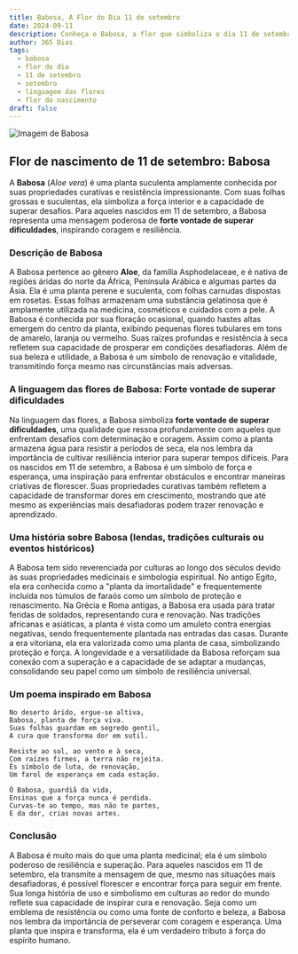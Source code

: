 ```yaml
---
title: Babosa, A Flor do Dia 11 de setembro
date: 2024-09-11
description: Conheça o Babosa, a flor que simboliza o dia 11 de setembro e seu significado 'Forte vontade de superar dificuldades'. Explore a beleza e o simbolismo desta flor encantadora.
author: 365 Dias
tags:
  - babosa
  - flor do dia
  - 11 de setembro
  - setembro
  - linguagem das flores
  - flor do nascimento
draft: false
---
```


![Imagem de Babosa](https://cdn.pixabay.com/photo/2018/04/15/23/38/aloe-vera-3323199_640.jpg#center)


## Flor de nascimento de 11 de setembro: Babosa

A **Babosa** (_Aloe vera_) é uma planta suculenta amplamente conhecida por suas propriedades curativas e resistência impressionante. Com suas folhas grossas e suculentas, ela simboliza a força interior e a capacidade de superar desafios. Para aqueles nascidos em 11 de setembro, a Babosa representa uma mensagem poderosa de **forte vontade de superar dificuldades**, inspirando coragem e resiliência.

### Descrição de Babosa

A Babosa pertence ao gênero **Aloe**, da família Asphodelaceae, e é nativa de regiões áridas do norte da África, Península Arábica e algumas partes da Ásia. Ela é uma planta perene e suculenta, com folhas carnudas dispostas em rosetas. Essas folhas armazenam uma substância gelatinosa que é amplamente utilizada na medicina, cosméticos e cuidados com a pele. A Babosa é conhecida por sua floração ocasional, quando hastes altas emergem do centro da planta, exibindo pequenas flores tubulares em tons de amarelo, laranja ou vermelho. Suas raízes profundas e resistência à seca refletem sua capacidade de prosperar em condições desafiadoras. Além de sua beleza e utilidade, a Babosa é um símbolo de renovação e vitalidade, transmitindo força mesmo nas circunstâncias mais adversas.

### A linguagem das flores de Babosa: Forte vontade de superar dificuldades

Na linguagem das flores, a Babosa simboliza **forte vontade de superar dificuldades**, uma qualidade que ressoa profundamente com aqueles que enfrentam desafios com determinação e coragem. Assim como a planta armazena água para resistir a períodos de seca, ela nos lembra da importância de cultivar resiliência interior para superar tempos difíceis. Para os nascidos em 11 de setembro, a Babosa é um símbolo de força e esperança, uma inspiração para enfrentar obstáculos e encontrar maneiras criativas de florescer. Suas propriedades curativas também refletem a capacidade de transformar dores em crescimento, mostrando que até mesmo as experiências mais desafiadoras podem trazer renovação e aprendizado.

### Uma história sobre Babosa (lendas, tradições culturais ou eventos históricos)

A Babosa tem sido reverenciada por culturas ao longo dos séculos devido às suas propriedades medicinais e simbologia espiritual. No antigo Egito, ela era conhecida como a "planta da imortalidade" e frequentemente incluída nos túmulos de faraós como um símbolo de proteção e renascimento. Na Grécia e Roma antigas, a Babosa era usada para tratar feridas de soldados, representando cura e renovação. Nas tradições africanas e asiáticas, a planta é vista como um amuleto contra energias negativas, sendo frequentemente plantada nas entradas das casas. Durante a era vitoriana, ela era valorizada como uma planta de casa, simbolizando proteção e força. A longevidade e a versatilidade da Babosa reforçam sua conexão com a superação e a capacidade de se adaptar a mudanças, consolidando seu papel como um símbolo de resiliência universal.

### Um poema inspirado em Babosa

```
No deserto árido, ergue-se altiva,  
Babosa, planta de força viva.  
Suas folhas guardam em segredo gentil,  
A cura que transforma dor em sutil.  

Resiste ao sol, ao vento e à seca,  
Com raízes firmes, a terra não rejeita.  
És símbolo de luta, de renovação,  
Um farol de esperança em cada estação.  

Ó Babosa, guardiã da vida,  
Ensinas que a força nunca é perdida.  
Curvas-te ao tempo, mas não te partes,  
E da dor, crias novas artes.  
```

### Conclusão

A Babosa é muito mais do que uma planta medicinal; ela é um símbolo poderoso de resiliência e superação. Para aqueles nascidos em 11 de setembro, ela transmite a mensagem de que, mesmo nas situações mais desafiadoras, é possível florescer e encontrar força para seguir em frente. Sua longa história de uso e simbolismo em culturas ao redor do mundo reflete sua capacidade de inspirar cura e renovação. Seja como um emblema de resistência ou como uma fonte de conforto e beleza, a Babosa nos lembra da importância de perseverar com coragem e esperança. Uma planta que inspira e transforma, ela é um verdadeiro tributo à força do espírito humano.